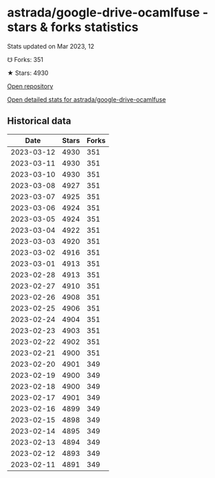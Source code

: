 # astrada/google-drive-ocamlfuse - stars & forks statistics

Stats updated on Mar 2023, 12

☋ Forks: 351

★ Stars: 4930

[Open repository](https://github.com/astrada/google-drive-ocamlfuse)

[Open detailed stats for astrada/google-drive-ocamlfuse](https://reviewgithub.com/rep/astrada/google-drive-ocamlfuse)

## Historical data
| Date | Stars | Forks |
|------|-------|-------|
| 2023-03-12 | 4930 | 351 | 
| 2023-03-11 | 4930 | 351 | 
| 2023-03-10 | 4930 | 351 | 
| 2023-03-08 | 4927 | 351 | 
| 2023-03-07 | 4925 | 351 | 
| 2023-03-06 | 4924 | 351 | 
| 2023-03-05 | 4924 | 351 | 
| 2023-03-04 | 4922 | 351 | 
| 2023-03-03 | 4920 | 351 | 
| 2023-03-02 | 4916 | 351 | 
| 2023-03-01 | 4913 | 351 | 
| 2023-02-28 | 4913 | 351 | 
| 2023-02-27 | 4910 | 351 | 
| 2023-02-26 | 4908 | 351 | 
| 2023-02-25 | 4906 | 351 | 
| 2023-02-24 | 4904 | 351 | 
| 2023-02-23 | 4903 | 351 | 
| 2023-02-22 | 4902 | 351 | 
| 2023-02-21 | 4900 | 351 | 
| 2023-02-20 | 4901 | 349 | 
| 2023-02-19 | 4900 | 349 | 
| 2023-02-18 | 4900 | 349 | 
| 2023-02-17 | 4901 | 349 | 
| 2023-02-16 | 4899 | 349 | 
| 2023-02-15 | 4898 | 349 | 
| 2023-02-14 | 4895 | 349 | 
| 2023-02-13 | 4894 | 349 | 
| 2023-02-12 | 4893 | 349 | 
| 2023-02-11 | 4891 | 349 | 

